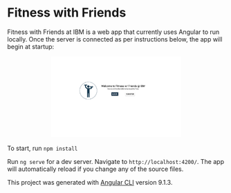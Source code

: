 # Fitness with Friends

Fitness with Friends at IBM is a web app that currently uses Angular to run locally. Once the server is connected as per instructions below, the app will begin at startup:

<div style="text-align:center"><img src="landing.png" width="300" ></div>



To start, run `npm install`

Run `ng serve` for a dev server. Navigate to `http://localhost:4200/`. The app will automatically reload if you change any of the source files.





This project was generated with [Angular CLI](https://github.com/angular/angular-cli) version 9.1.3.
